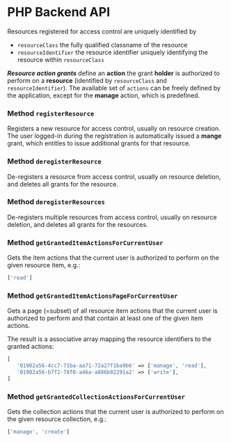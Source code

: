 # PHP Backend API

Resources registered for access control are uniquely identified by 
* `resourceClass` the fully qualified classname of the resource
* `resourceIdentifier` the resource identifier uniquely identifying the resource within `resourceClass`

**_Resource action grants_** define an **action** the grant **holder** is authorized to perform on a **resource**
(identified by `resourceClass` and `resourceIdentifier`). The available set of `actions` can be freely defined
by the application, except for the **manage** action, which is predefined.

### Method `registerResource`

Registers a new resource for access control, usually on resource creation. The user logged-in during the 
registration is automatically issued a **mange** grant, which entitles to issue additional grants for that resource.

### Method `deregisterResource`

De-registers a resource from access control, usually on resource deletion, and deletes all grants for the resource.

### Method `deregisterResources`

De-registers multiple resources from access control, usually on resource deletion, and deletes all grants for the resources.

### Method `getGrantedItemActionsForCurrentUser`

Gets the item actions that the current user is authorized to perform on the given resource item, e.g.:
```php
['read']
```

### Method `getGrantedItemActionsPageForCurrentUser`

Gets a page (=subset) of all resource item actions that the current user is authorized to perform and 
that contain at least one of the given item actions.

The result is a associative array mapping the resource identifiers to the granted actions:
```php
[
   '01902a56-4cc7-71ba-aa71-72a27f1ba9b6' => ['manage', 'read'],
   '01902a56-b7f2-78f0-a46a-a886b02291a2' => ['write'],
]
```

### Method `getGrantedCollectionActionsForCurrentUser`

Gets the collection actions that the current user is authorized to perform on the given resource collection, e.g.:
```php
['manage', 'create']
```
